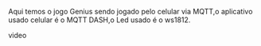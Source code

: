 Aqui temos o jogo Genius sendo jogado pelo celular via MQTT,o aplicativo usado celular é o MQTT DASH,o Led usado é o ws1812.

video
